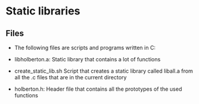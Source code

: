 # Static libraries

## Files

* The following files are scripts and programs written in C:

* libholberton.a: Static library that contains a lot of functions
* create_static_lib.sh Script that creates a static library called liball.a from all the .c files that are in the current directory
* holberton.h: Header file that contains all the prototypes of the used functions
